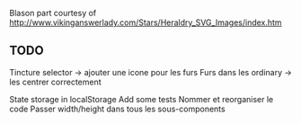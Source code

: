Blason part courtesy of http://www.vikinganswerlady.com/Stars/Heraldry_SVG_Images/index.htm


TODO
---

Tincture selector -> ajouter une icone pour les furs
Furs dans les ordinary ->  les centrer correctement

State storage in localStorage
Add some tests
Nommer et reorganiser le code
Passer width/height dans tous les sous-components
